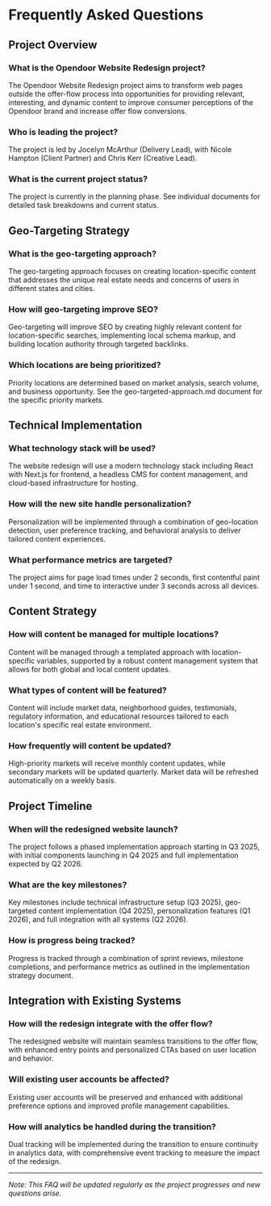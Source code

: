 # Frequently Asked Questions

## Project Overview

### What is the Opendoor Website Redesign project?

The Opendoor Website Redesign project aims to transform web pages outside the offer-flow process into opportunities for providing relevant, interesting, and dynamic content to improve consumer perceptions of the Opendoor brand and increase offer flow conversions.

### Who is leading the project?

The project is led by Jocelyn McArthur (Delivery Lead), with Nicole Hampton (Client Partner) and Chris Kerr (Creative Lead).

### What is the current project status?

The project is currently in the planning phase. See individual documents for detailed task breakdowns and current status.

## Geo-Targeting Strategy

### What is the geo-targeting approach?

The geo-targeting approach focuses on creating location-specific content that addresses the unique real estate needs and concerns of users in different states and cities.

### How will geo-targeting improve SEO?

Geo-targeting will improve SEO by creating highly relevant content for location-specific searches, implementing local schema markup, and building location authority through targeted backlinks.

### Which locations are being prioritized?

Priority locations are determined based on market analysis, search volume, and business opportunity. See the geo-targeted-approach.md document for the specific priority markets.

## Technical Implementation

### What technology stack will be used?

The website redesign will use a modern technology stack including React with Next.js for frontend, a headless CMS for content management, and cloud-based infrastructure for hosting.

### How will the new site handle personalization?

Personalization will be implemented through a combination of geo-location detection, user preference tracking, and behavioral analysis to deliver tailored content experiences.

### What performance metrics are targeted?

The project aims for page load times under 2 seconds, first contentful paint under 1 second, and time to interactive under 3 seconds across all devices.

## Content Strategy

### How will content be managed for multiple locations?

Content will be managed through a templated approach with location-specific variables, supported by a robust content management system that allows for both global and local content updates.

### What types of content will be featured?

Content will include market data, neighborhood guides, testimonials, regulatory information, and educational resources tailored to each location's specific real estate environment.

### How frequently will content be updated?

High-priority markets will receive monthly content updates, while secondary markets will be updated quarterly. Market data will be refreshed automatically on a weekly basis.

## Project Timeline

### When will the redesigned website launch?

The project follows a phased implementation approach starting in Q3 2025, with initial components launching in Q4 2025 and full implementation expected by Q2 2026.

### What are the key milestones?

Key milestones include technical infrastructure setup (Q3 2025), geo-targeted content implementation (Q4 2025), personalization features (Q1 2026), and full integration with all systems (Q2 2026).

### How is progress being tracked?

Progress is tracked through a combination of sprint reviews, milestone completions, and performance metrics as outlined in the implementation strategy document.

## Integration with Existing Systems

### How will the redesign integrate with the offer flow?

The redesigned website will maintain seamless transitions to the offer flow, with enhanced entry points and personalized CTAs based on user location and behavior.

### Will existing user accounts be affected?

Existing user accounts will be preserved and enhanced with additional preference options and improved profile management capabilities.

### How will analytics be handled during the transition?

Dual tracking will be implemented during the transition to ensure continuity in analytics data, with comprehensive event tracking to measure the impact of the redesign.

---

*Note: This FAQ will be updated regularly as the project progresses and new questions arise.*

<!-- DeepWiki Tags: faq, questions, answers, project-overview, implementation -->

